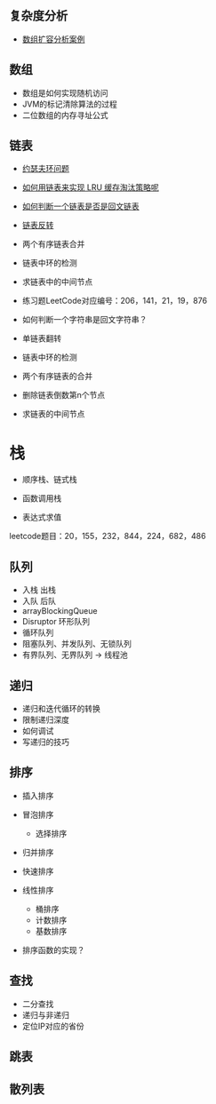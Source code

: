 ## 复杂度分析
- [数组扩容分析案例](src/main/java/geektime/ComplexityAnalysis.java)
## 数组
- 数组是如何实现随机访问
- JVM的标记清除算法的过程
- 二位数组的内存寻址公式
## 链表
- [约瑟夫环问题](/src/main/java/geektime/约瑟夫环.md)
- [如何用链表来实现 LRU 缓存淘汰策略呢](/src/main/java/geektime/LRU缓存的实现.md) 
- [如何判断一个链表是否是回文链表](/src/main/java/geektime/回文链表.md) 
- [链表反转](/src/main/java/geektime/链表反转.md) 
- 两个有序链表合并 
- 链表中环的检测 
- 求链表中的中间节点 
- 练习题LeetCode对应编号：206，141，21，19，876

- 如何判断一个字符串是回文字符串？
- 单链表翻转
- 链表中环的检测
- 两个有序链表的合并
- 删除链表倒数第n个节点
- 求链表的中间节点
# 栈
- 顺序栈、链式栈
- 函数调用栈

- 表达式求值

leetcode题目：20，155，232，844，224，682，486

## 队列
- 入栈 出栈
- 入队 后队
- arrayBlockingQueue
- Disruptor 环形队列
- 循环队列
- 阻塞队列、并发队列、无锁队列
- 有界队列、无界队列 -> 线程池

## 递归
- 递归和迭代循环的转换
- 限制递归深度
- 如何调试
- 写递归的技巧
## 排序
 - 插入排序
 - 冒泡排序
   - 选择排序
 
 - 归并排序
 - 快速排序
   
 - 线性排序
    - 桶排序
    - 计数排序
    - 基数排序   

- 排序函数的实现？

## 查找
- 二分查找
- 递归与非递归
- 定位IP对应的省份

## 跳表

## 散列表
